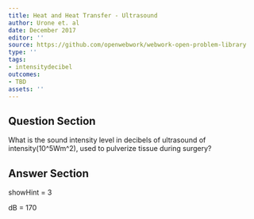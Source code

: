 ```yaml
---
title: Heat and Heat Transfer - Ultrasound
author: Urone et. al
date: December 2017
editor: ''
source: https://github.com/openwebwork/webwork-open-problem-library
type: ''
tags:
- intensitydecibel
outcomes:
- TBD
assets: ''
---
```


## Question Section 

What is the sound intensity level in decibels of ultrasound of intensity(10^5Wm^2), used to pulverize tissue during surgery?


## Answer Section

showHint = 3

dB = 170